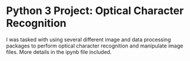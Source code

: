 # Python 3 Project: Optical Character Recognition
I was tasked with using several different image and data processing packages to perform optical character recognition and manipulate image files. More details in the ipynb file included.
